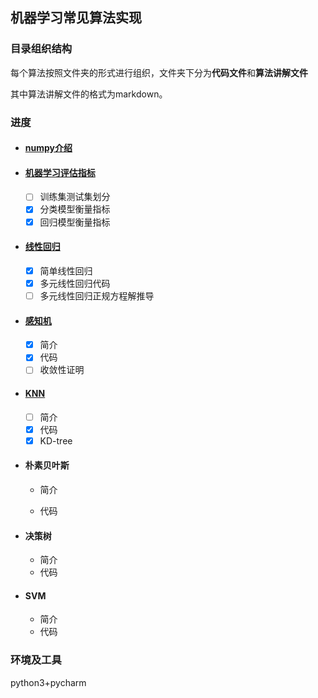 ## 机器学习常见算法实现 #

### 目录组织结构

每个算法按照文件夹的形式进行组织，文件夹下分为**代码文件**和**算法讲解文件**

其中算法讲解文件的格式为markdown。

### 进度 #

- #### [numpy介绍](./numpy/Readme.md)

- #### [机器学习评估指标](./utils/ReadMe.pdf)

  - [ ] 训练集测试集划分
  - [x] 分类模型衡量指标
  - [x] 回归模型衡量指标

- #### [线性回归](./linear_regression/ReadMe.md)

  - [x] 简单线性回归
  - [x] 多元线性回归代码
  - [ ] 多元线性回归正规方程解推导

- #### [感知机](./perceptron/ReadMe.pdf)
  - [x] 简介
  - [x] 代码
  - [ ] 收敛性证明

- #### [KNN](./knn/ReadMe.md)

  - [ ] 简介
  - [x] 代码
  - [x] KD-tree

- #### 朴素贝叶斯

  - 简介

  - 代码

- #### 决策树

  - 简介
  - 代码

- #### SVM

  - 简介
  - 代码

### 环境及工具 ##

python3+pycharm





